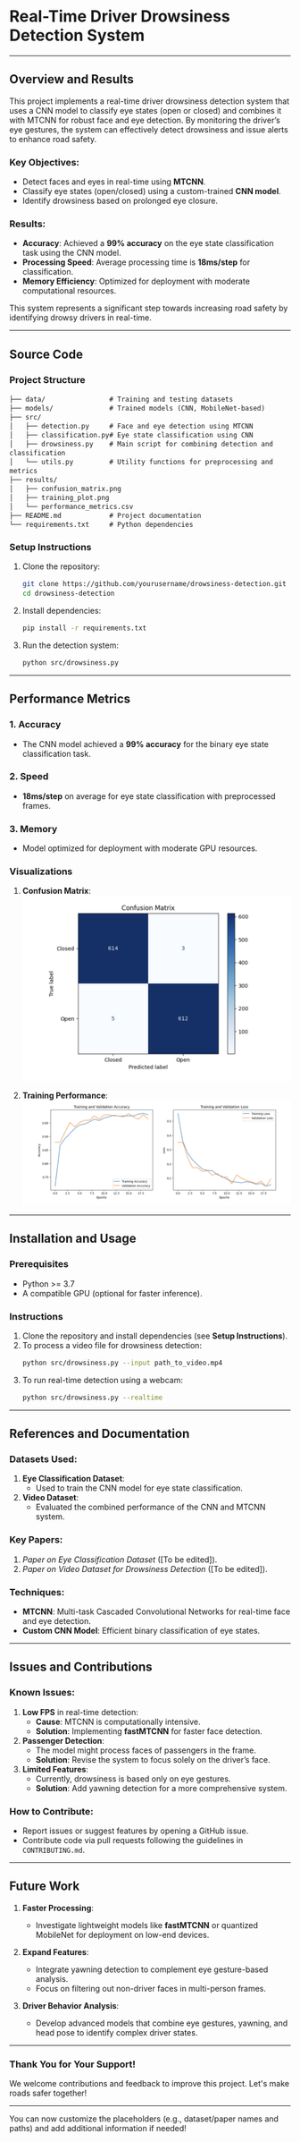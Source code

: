 # **Real-Time Driver Drowsiness Detection System**

---

## **Overview and Results**

This project implements a real-time driver drowsiness detection system that uses a CNN model to classify eye states (open or closed) and combines it with MTCNN for robust face and eye detection. By monitoring the driver’s eye gestures, the system can effectively detect drowsiness and issue alerts to enhance road safety.  

### **Key Objectives:**
- Detect faces and eyes in real-time using **MTCNN**.  
- Classify eye states (open/closed) using a custom-trained **CNN model**.  
- Identify drowsiness based on prolonged eye closure.

### **Results:**
- **Accuracy**: Achieved a **99% accuracy** on the eye state classification task using the CNN model.  
- **Processing Speed**: Average processing time is **18ms/step** for classification.  
- **Memory Efficiency**: Optimized for deployment with moderate computational resources.  

This system represents a significant step towards increasing road safety by identifying drowsy drivers in real-time.

---

## **Source Code**

### **Project Structure**
```
├── data/                # Training and testing datasets
├── models/              # Trained models (CNN, MobileNet-based)
├── src/
│   ├── detection.py     # Face and eye detection using MTCNN
│   ├── classification.py# Eye state classification using CNN
│   ├── drowsiness.py    # Main script for combining detection and classification
│   └── utils.py         # Utility functions for preprocessing and metrics
├── results/
│   ├── confusion_matrix.png
│   ├── training_plot.png
│   └── performance_metrics.csv
├── README.md            # Project documentation
└── requirements.txt     # Python dependencies
```

### **Setup Instructions**
1. Clone the repository:
   ```bash
   git clone https://github.com/yourusername/drowsiness-detection.git
   cd drowsiness-detection
   ```
2. Install dependencies:
   ```bash
   pip install -r requirements.txt
   ```
3. Run the detection system:
   ```bash
   python src/drowsiness.py
   ```

---

## **Performance Metrics**

### **1. Accuracy**
- The CNN model achieved a **99% accuracy** for the binary eye state classification task.  

### **2. Speed**
- **18ms/step** on average for eye state classification with preprocessed frames.

### **3. Memory**
- Model optimized for deployment with moderate GPU resources.

### **Visualizations**
1. **Confusion Matrix**:
   ![Confusion Matrix](results/confusion_matrix.png)

2. **Training Performance**:
   ![Training Plot](results/training_plot.png)

---

## **Installation and Usage**

### **Prerequisites**
- Python >= 3.7
- A compatible GPU (optional for faster inference).

### **Instructions**
1. Clone the repository and install dependencies (see **Setup Instructions**).  
2. To process a video file for drowsiness detection:
   ```bash
   python src/drowsiness.py --input path_to_video.mp4
   ```
3. To run real-time detection using a webcam:
   ```bash
   python src/drowsiness.py --realtime
   ```

---

## **References and Documentation**

### **Datasets Used**:
1. **Eye Classification Dataset**:
   - Used to train the CNN model for eye state classification.  
2. **Video Dataset**:
   - Evaluated the combined performance of the CNN and MTCNN system.  

### **Key Papers**:
1. *Paper on Eye Classification Dataset* ([To be edited]).  
2. *Paper on Video Dataset for Drowsiness Detection* ([To be edited]).  

### **Techniques**:
- **MTCNN**: Multi-task Cascaded Convolutional Networks for real-time face and eye detection.  
- **Custom CNN Model**: Efficient binary classification of eye states.  

---

## **Issues and Contributions**

### **Known Issues**:
1. **Low FPS** in real-time detection:
   - **Cause**: MTCNN is computationally intensive.  
   - **Solution**: Implementing **fastMTCNN** for faster face detection.  
2. **Passenger Detection**:
   - The model might process faces of passengers in the frame.  
   - **Solution**: Revise the system to focus solely on the driver’s face.  
3. **Limited Features**:
   - Currently, drowsiness is based only on eye gestures.  
   - **Solution**: Add yawning detection for a more comprehensive system.

### **How to Contribute**:
- Report issues or suggest features by opening a GitHub issue.  
- Contribute code via pull requests following the guidelines in `CONTRIBUTING.md`.  

---

## **Future Work**

1. **Faster Processing**:  
   - Investigate lightweight models like **fastMTCNN** or quantized MobileNet for deployment on low-end devices.  

2. **Expand Features**:  
   - Integrate yawning detection to complement eye gesture-based analysis.  
   - Focus on filtering out non-driver faces in multi-person frames.  

3. **Driver Behavior Analysis**:  
   - Develop advanced models that combine eye gestures, yawning, and head pose to identify complex driver states.

---

### **Thank You for Your Support!**  
We welcome contributions and feedback to improve this project. Let's make roads safer together!

--- 

You can now customize the placeholders (e.g., dataset/paper names and paths) and add additional information if needed!
